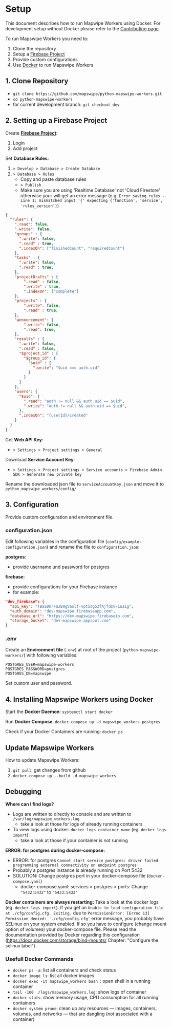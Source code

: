 # Setup

This document describes how to run Mapwipe Workers using Docker. For development setup without Docker please refer to the [Contributing page](contributing.md).

To run Mapswipe Workers you need to:

1. Clone the repository
2. Setup a [Firebase Project](https://firebase.google.com/)
3. Provide custom configurations
4. Use [Docker](https://www.docker.com/) to run Mapswipe Workers


## 1. Clone Repository

- `git clone https://github.com/mapswipe/python-mapswipe-workers.git`
- `cd python-mapswipe-workers`
- for current development branch: `git checkout dev`


## 2. Setting up a Firebase Project

Create [**Firebase Project**](https://firebase.google.com/):
1. Login
2. Add project

Set **Database Rules**:
1. `> Develop > Database > Create Database`
2. `> Database > Rules`
    - Copy and paste database rules
    - `> Publish`
    - Make sure you are using 'Realtime Database' not 'Cloud Firestore' otherwise your will get an error message (e.g. `Error saving rules - Line 1: mismatched input '{' expecting {'function', 'service', 'rules_version'}`)

```json
{
  "rules": {
    ".read": false,
    ".write": false,
    "groups" : {
      ".write": false,
      ".read" : true,
      ".indexOn": ["finishedCount", "requiredCount"]
    },
    "tasks" : {
      ".write": false,
      ".read" : true,
    },
    "projectDrafts" : {
        ".read" : false,
        ".write" : true,
        ".indexOn": ["complete"]
    },
    "projects" : {
        ".write": false,
        ".read" : true,
    },
    "announcement": {
        ".write": false,
        ".read": true,
    },
    "results" : {
      ".write": false,
      ".read" : false,
      "$project_id" : {
        "$group_id": {
          "$uid" : {
            ".write": "$uid === auth.uid"
          }
        }
      }
    },
    "users": {
      "$uid": {
        ".read": "auth != null && auth.uid == $uid",
        ".write": "auth != null && auth.uid == $uid",
      },
      ".indexOn": "{userId}/created"
    }
  }
}
```

Get **Web API Key**:
- `> Settings > Project settings > General`

Download **Service Account Key**:
- `> Settings > Project settings > Service accounts > Firebase Admin SDK > Generate new private key`

Rename the downloaded json file to `serviceAccountKey.json` and move it to `python_mapswipe_workers/config/`


## 3. Configuration

Provide custom configuration and environment file.


### configuration.json

Edit following variables in the configuration file (`config/example-configuration.json`) and rename the file to `configuration.json`:

**postgres**:
- provide username und password for postgres

**firebase**:
- provide configurations for your Firebase instance
- for example:

```json
"dev_firebase": {
  "api_key": "TBaSDnrFaJEWgVaslf-vpt5dg53fAjfdsV-1uaig",
  "auth_domain": "dev-mapswipe.firebaseapp.com",
  "database_url": "https://dev-mapswipe.firebaseio.com",
  "storage_bucket": "dev-mapswipe.appspot.com"
}
```


### .env

Create an **Environment file** (`.env`) at root of the project (`python-mapswipe-workers/`) with following variables:

```env
POSTGRES_USER=mapswipe-workers
POSTGRES_PASSWORD=postgres
POSTGRES_DB=mapswipe
```

Set custom user and password.


## 4. Installing Mapswipe Workers using Docker

Start the **Docker Daemon**: `systemctl start docker`

Run **Docker Compose**: `docker-compose up -d mapswipe_workers postgres`

Check if your Docker Containers are running: `docker ps`



## Update Mapswipe Workers

How to update Mapswipe Workers:

1. `git pull`: get changes from github
2. `docker-compose up --build -d mapswipe_workers`


## Debugging

**Where can I find logs?**

- Logs are written to directly to console and are written to `/var/log/mapswipe_workers.log`
    - take a look at those for logs of already running containers
- To view logs using docker: `docker logs container_name` (eg. `docker logs import`): 
    - take a look at those if your container is not running

**ERROR: for postgres during docker-compose:**

- ERROR: for postgres  `Cannot start service postgres: driver failed programming external connectivity on endpoint postgres`
- Probably a postgres instance is already running on Port 5432
- SOLUTION: Change postgres port in your docker-compose file  (`docker-compose.yaml`)
    - docker-compose.yaml: services > postgres > ports: Change `"5432:5432"` to `"5433:5432"`

**Docker containers are always restarting:** Take a look at the docker logs (eg. `docker logs import`). If you get an `Unable to load configuration file at ./cfg/config.cfg. Exiting.` due to `PermissionError: [Errno 13] Permission denied: './cfg/config.cfg'` error message, you probably have SELinux on your system enabled. If so you have to configure (change mount option of volumes) your docker-compose file. Please read the documentation provided by Docker regarding this configuration (https://docs.docker.com/storage/bind-mounts/ Chapter: "Configure the selinux label").


### Usefull Docker Commands

- `docker ps -a`: list all containers and check status
- `docker image ls`: list all docker images
- `docker exec -it mapswipe_workers bash `: open shell in a running container
- `tail -100 ./logs/mapwipe_workers.log`: show logs of container
- `docker stats`: show memory usage, CPU consumption for all running containers
- `docker system prune`: clean up any resources — images, containers, volumes, and networks — that are dangling (not associated with a container)
